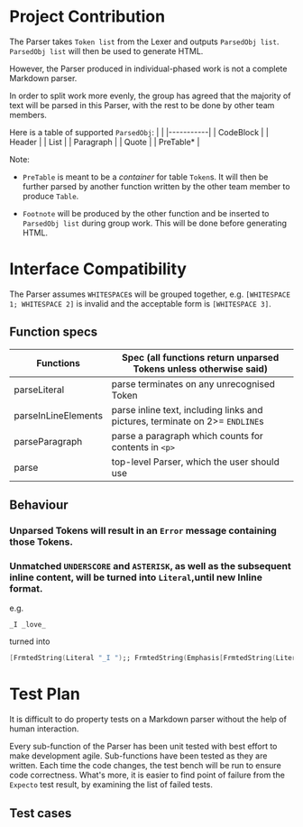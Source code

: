 # Project Contribution
The Parser takes `Token list` from the Lexer and outputs `ParsedObj list`.
`ParsedObj list` will then be used to generate HTML.

However, the Parser produced in individual-phased work is not a complete Markdown parser.

In order to split work more evenly, the group has agreed that the majority of text will be parsed in this Parser,
with the rest to be done by other team members.

Here is a table of supported `ParsedObj`:
|           |
|-----------|
| CodeBlock |
| Header    |
| List      |
| Paragraph |
| Quote     |
| PreTable* |

Note:
* `PreTable` is meant to be a _container_ for table `Token`s. It will then be further parsed by another function
written by the other team member to produce `Table`.

* `Footnote` will be produced by the other function and be inserted to `ParsedObj list` during group work.
This will be done before generating HTML.

# Interface Compatibility
The Parser assumes `WHITESPACE`s will be grouped together,
e.g. `[WHITESPACE 1; WHITESPACE 2]` is invalid
and the acceptable form is `[WHITESPACE 3]`.

## Function specs
| Functions           | Spec (all functions return unparsed Tokens unless otherwise said)            |
|---------------------|------------------------------------------------------------------------------|
| parseLiteral        | parse terminates on any unrecognised Token                                   |
| parseInLineElements | parse inline text, including links and pictures, terminate on 2>= `ENDLINE`s |
| parseParagraph      | parse a paragraph which counts for contents in  `<p>`                        |
| parse               | top-level Parser, which the user should use                                  |

## Behaviour
### Unparsed Tokens will result in an `Error` message containing those Tokens.

### Unmatched `UNDERSCORE` and `ASTERISK`, as well as the subsequent inline content, will be turned into `Literal`,until new Inline format.

e.g.
```
_I _love_
```
turned into
```fsharp
[FrmtedString(Literal "_I ");; FrmtedString(Emphasis[FrmtedString(Literal "love")])]
```


# Test Plan
It is difficult to do property tests on a Markdown parser without the help of human interaction.

Every sub-function of the Parser has been unit tested with best effort to make development agile.
Sub-functions have been tested as they are written. Each time the code changes, the test bench will be run to ensure code correctness.
What's more, it is easier to find point of failure from the `Expecto` test result, by examining the list of failed tests.

## Test cases
